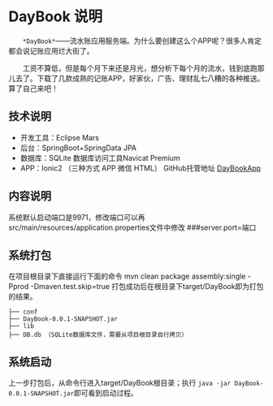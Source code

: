 # DayBook 说明
　　`*DayBook*`——流水账应用服务端。为什么要创建这么个APP呢？很多人肯定都会说记账应用烂大街了。

　　工资不算低，但是每个月下来还是月光，想分析下每个月的流水，钱到底跑那儿去了。下载了几款成熟的记账APP，好家伙，广告、理财乱七八糟的各种推送。算了自己来吧！

## 技术说明
- 开发工具：Eclipse Mars
- 后台：SpringBoot+SpringData JPA
- 数据库：SQLite 数据库访问工具Navicat Premium
- APP：Ionic2  （三种方式 APP 微信 HTML） GitHub托管地址 [DayBookApp](https://github.com/zyqwst/DayBookApp)

## 内容说明
系统默认启动端口是9971，修改端口可以再src/main/resources/application.properties文件中修改 
###server.port=端口

## 系统打包
在项目根目录下直接运行下面的命令
mvn clean package assembly:single -Pprod -Dmaven.test.skip=true
打包成功后在根目录下target/DayBook即为打包的结果。
```
├── conf
├── DayBook-0.0.1-SNAPSHOT.jar
├── lib
├── DB.db （SQLite数据库文件，需要从项目根目录自行拷贝）
```
## 系统启动
上一步打包后，从命令行进入target/DayBook根目录；执行 `java -jar DayBook-0.0.1-SNAPSHOT.jar`即可看到启动过程。




